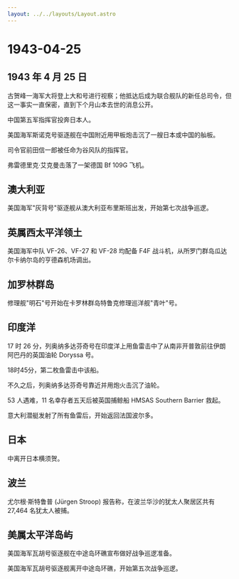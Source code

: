 ```yaml
---
layout: ../../layouts/Layout.astro
---
```


# 1943-04-25

## 1943 年 4 月 25 日

古贺峰一海军大将登上大和号进行视察；他抵达后成为联合舰队的新任总司令，但这一事实一直保密，直到下个月山本去世的消息公开。

中国第五军指挥官投奔日本人。

美国海军斯诺克号驱逐舰在中国附近用甲板炮击沉了一艘日本或中国的舢板。

司令官前田信一郎被任命为谷风队的指挥官。

弗雷德里克·艾克曼击落了一架德国 Bf 109G 飞机。

## 澳大利亚

美国海军"灰背号"驱逐舰从澳大利亚布里斯班出发，开始第七次战争巡逻。

## 英属西太平洋领土

美国海军中队 VF-26、VF-27 和 VF-28 均配备 F4F
战斗机，从所罗门群岛瓜达尔卡纳尔岛的亨德森机场调出。

## 加罗林群岛

修理舰"明石"号开始在卡罗林群岛特鲁克修理巡洋舰"青叶"号。

## 印度洋

17 时 26
分，列奥纳多达芬奇号在印度洋上用鱼雷击中了从南非开普敦前往伊朗阿巴丹的英国油轮
Doryssa 号。

18时45分，第二枚鱼雷击中该船。

不久之后，列奥纳多达芬奇号靠近并用炮火击沉了油轮。

53 人遇难，11 名幸存者五天后被英国捕鲸船 HMSAS Southern Barrier 救起。

意大利潜艇发射了所有鱼雷后，开始返回法国波尔多。

## 日本

中离开日本横须贺。

## 波兰

尤尔根·斯特鲁普 (Jürgen Stroop) 报告称，在波兰华沙的犹太人聚居区共有
27,464 名犹太人被捕。

## 美属太平洋岛屿

美国海军瓦胡号驱逐舰在中途岛环礁宣布做好战争巡逻准备。

美国海军瓦胡号驱逐舰离开中途岛环礁，开始第五次战争巡逻。